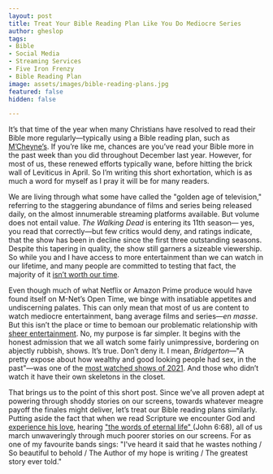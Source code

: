 ```yaml
---
layout: post
title: Treat Your Bible Reading Plan Like You Do Mediocre Series
author: gheslop
tags:
- Bible
- Social Media
- Streaming Services
- Five Iron Frenzy
- Bible Reading Plan
image: assets/images/bible-reading-plans.jpg
featured: false
hidden: false

---
```

It’s that time of the year when many Christians have resolved to read their Bible more regularly—typically using a Bible reading plan, such as [M’Cheyne’s](https://www.thegospelcoalition.org/article/mcheyne-bible-reading-plan/ "Carson on M'Cheyne"). If you’re like me, chances are you’ve read your Bible more in the past week than you did throughout December last year. However, for most of us, these renewed efforts typically wane, before hitting the brick wall of Leviticus in April. So I’m writing this short exhortation, which is as much a word for myself as I pray it will be for many readers.

We are living through what some have called the "golden age of television," referring to the staggering abundance of films and series being released daily, on the almost innumerable streaming platforms available. But volume does not entail value. _The Walking Dead_ is entering its 11th season— yes, you read that correctly—but few critics would deny, and ratings indicate, that the show has been in decline since the first three outstanding seasons. Despite this tapering in quality, the show still garners a sizeable viewership. So while you and I have access to more entertainment than we can watch in our lifetime, and many people are committed to testing that fact, the majority of it [isn’t worth our time](https://rekindle.co.za/content/2021-10-26-be-careful-how-your-spend-your-attention "Spend Attention Carefully").

Even though much of what Netflix or Amazon Prime produce would have found itself on M-Net’s Open Time, we binge with insatiable appetites and undiscerning palates. This can only mean that most of us are content to watch mediocre entertainment, bang average films and series—_en masse_. But this isn’t the place or time to bemoan our problematic relationship with [sheer entertainment](https://rekindle.co.za/content/2020-07-03-nietzsche "Existentialism vs Entertainment"). No, my purpose is far simpler. It begins with the honest admission that we all watch some fairly unimpressive, bordering on abjectly rubbish, shows. It’s true. Don’t deny it. I mean, _Bridgerton—_"A pretty expose about how wealthy and good looking people had sex, in the past"—was one of the [most watched shows of 2021](https://www.netflix.com/title/81478916 "Death to 2021"). And those who didn’t watch it have their own skeletons in the closet.

That brings us to the point of this short post. Since we’ve all proven adept at powering through shoddy stories on our screens, towards whatever meagre payoff the finales might deliver, let’s treat our Bible reading plans similarly. Putting aside the fact that when we read Scripture we encounter God and [experience his love](https://rekindle.co.za/content/bray-on-scripture-experiencing-gods-love/ "Bray on Scripture"), hearing ["the words of eternal life" ](https://rekindle.co.za/content/words-of-eternal-life/ "Words of Eternal Life")(John 6:68), all of us march unwaveringly through much poorer stories on our screens. For as one of my favourite bands sings: "I've heard it said that he wastes nothing / So beautiful to behold / The Author of my hope is writing / The greatest story ever told."